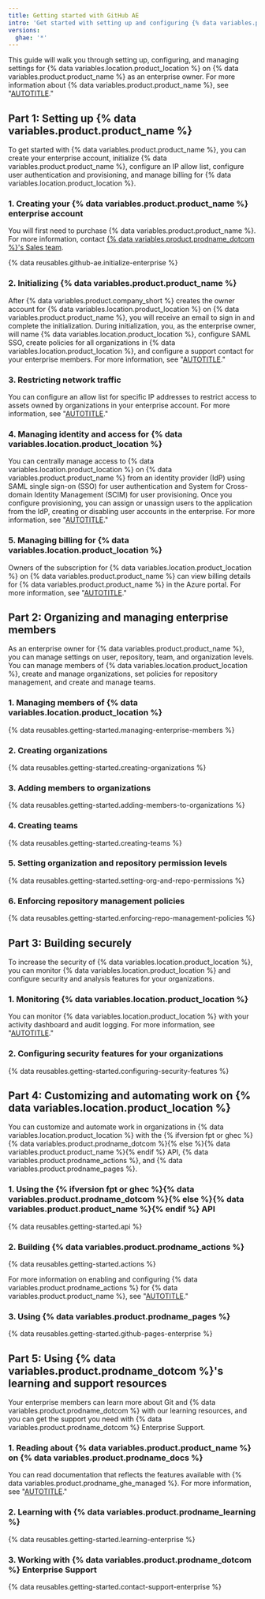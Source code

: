 ```yaml
---
title: Getting started with GitHub AE
intro: 'Get started with setting up and configuring {% data variables.product.product_name %} for {% data variables.location.product_location %}.'
versions:
  ghae: '*'
---
```


This guide will walk you through setting up, configuring, and managing settings for {% data variables.location.product_location %} on {% data variables.product.product_name %} as an enterprise owner. For more information about {% data variables.product.product_name %}, see "[AUTOTITLE](/admin/overview/about-github-ae)."

## Part 1: Setting up {% data variables.product.product_name %}

To get started with {% data variables.product.product_name %}, you can create your enterprise account, initialize {% data variables.product.product_name %}, configure an IP allow list, configure user authentication and provisioning, and manage billing for {% data variables.location.product_location %}.

### 1. Creating your {% data variables.product.product_name %} enterprise account

You will first need to purchase {% data variables.product.product_name %}. For more information, contact [{% data variables.product.prodname_dotcom %}'s Sales team](https://enterprise.github.com/contact).

{% data reusables.github-ae.initialize-enterprise %}

### 2. Initializing {% data variables.product.product_name %}

After {% data variables.product.company_short %} creates the owner account for {% data variables.location.product_location %} on {% data variables.product.product_name %}, you will receive an email to sign in and complete the initialization. During initialization, you, as the enterprise owner, will name {% data variables.location.product_location %}, configure SAML SSO, create policies for all organizations in {% data variables.location.product_location %}, and configure a support contact for your enterprise members. For more information, see "[AUTOTITLE](/admin/configuration/configuring-your-enterprise/initializing-github-ae)."

### 3. Restricting network traffic

You can configure an allow list for specific IP addresses to restrict access to assets owned by organizations in your enterprise account. For more information, see "[AUTOTITLE](/admin/configuration/configuring-your-enterprise/restricting-network-traffic-to-your-enterprise-with-an-ip-allow-list)."

### 4. Managing identity and access for {% data variables.location.product_location %}

You can centrally manage access to {% data variables.location.product_location %} on {% data variables.product.product_name %} from an identity provider (IdP) using SAML single sign-on (SSO) for user authentication and System for Cross-domain Identity Management (SCIM) for user provisioning. Once you configure provisioning, you can assign or unassign users to the application from the IdP, creating or disabling user accounts in the enterprise. For more information, see "[AUTOTITLE](/admin/identity-and-access-management/using-saml-for-enterprise-iam/about-saml-for-enterprise-iam)."

### 5. Managing billing for {% data variables.location.product_location %}

Owners of the subscription for {% data variables.location.product_location %} on {% data variables.product.product_name %} can view billing details for {% data variables.product.product_name %} in the Azure portal. For more information, see "[AUTOTITLE](/billing/managing-your-github-billing-settings/about-billing-for-your-enterprise)."

## Part 2: Organizing and managing enterprise members

As an enterprise owner for {% data variables.product.product_name %}, you can manage settings on user, repository, team, and organization levels. You can manage members of {% data variables.location.product_location %}, create and manage organizations, set policies for repository management, and create and manage teams.

### 1. Managing members of {% data variables.location.product_location %}

{% data reusables.getting-started.managing-enterprise-members %}

### 2. Creating organizations

{% data reusables.getting-started.creating-organizations %}

### 3. Adding members to organizations

{% data reusables.getting-started.adding-members-to-organizations %}

### 4. Creating teams

{% data reusables.getting-started.creating-teams %}

### 5. Setting organization and repository permission levels

{% data reusables.getting-started.setting-org-and-repo-permissions %}

### 6. Enforcing repository management policies

{% data reusables.getting-started.enforcing-repo-management-policies %}

## Part 3: Building securely

To increase the security of {% data variables.location.product_location %}, you can monitor {% data variables.location.product_location %} and configure security and analysis features for your organizations.

### 1. Monitoring {% data variables.location.product_location %}

You can monitor {% data variables.location.product_location %} with your activity dashboard and audit logging. For more information, see "[AUTOTITLE](/admin/monitoring-activity-in-your-enterprise)."

### 2. Configuring security features for your organizations

{% data reusables.getting-started.configuring-security-features %}

## Part 4: Customizing and automating work on {% data variables.location.product_location %}

You can customize and automate work in organizations in {% data variables.location.product_location %} with the {% ifversion fpt or ghec %}{% data variables.product.prodname_dotcom %}{% else %}{% data variables.product.product_name %}{% endif %} API, {% data variables.product.prodname_actions %}, and {% data variables.product.prodname_pages %}.

### 1. Using the {% ifversion fpt or ghec %}{% data variables.product.prodname_dotcom %}{% else %}{% data variables.product.product_name %}{% endif %} API

{% data reusables.getting-started.api %}

### 2. Building {% data variables.product.prodname_actions %}

{% data reusables.getting-started.actions %}

For more information on enabling and configuring {% data variables.product.prodname_actions %} for {% data variables.product.product_name %}, see "[AUTOTITLE](/admin/github-actions/getting-started-with-github-actions-for-your-enterprise/getting-started-with-github-actions-for-github-ae)."

### 3. Using {% data variables.product.prodname_pages %}

{% data reusables.getting-started.github-pages-enterprise %}

## Part 5: Using {% data variables.product.prodname_dotcom %}'s learning and support resources

Your enterprise members can learn more about Git and {% data variables.product.prodname_dotcom %} with our learning resources, and you can get the support you need with {% data variables.product.prodname_dotcom %} Enterprise Support.

### 1. Reading about {% data variables.product.product_name %} on {% data variables.product.prodname_docs %}

You can read documentation that reflects the features available with {% data variables.product.prodname_ghe_managed %}. For more information, see "[AUTOTITLE](/get-started/learning-about-github/about-versions-of-github-docs)."

### 2. Learning with {% data variables.product.prodname_learning %}

{% data reusables.getting-started.learning-enterprise %}

### 3. Working with {% data variables.product.prodname_dotcom %} Enterprise Support

{% data reusables.getting-started.contact-support-enterprise %}
